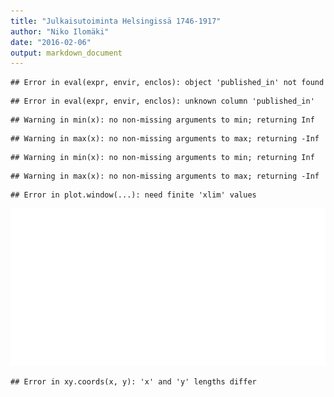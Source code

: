 ```yaml
---
title: "Julkaisutoiminta Helsingissä 1746-1917"
author: "Niko Ilomäki"
date: "2016-02-06"
output: markdown_document
---
```





```
## Error in eval(expr, envir, enclos): object 'published_in' not found
```

```
## Error in eval(expr, envir, enclos): unknown column 'published_in'
```


```
## Warning in min(x): no non-missing arguments to min; returning Inf
```

```
## Warning in max(x): no non-missing arguments to max; returning -Inf
```

```
## Warning in min(x): no non-missing arguments to min; returning Inf
```

```
## Warning in max(x): no non-missing arguments to max; returning -Inf
```

```
## Error in plot.window(...): need finite 'xlim' values
```

![plot of chunk Helsinki](figure/Helsinki-1.png)

```
## Error in xy.coords(x, y): 'x' and 'y' lengths differ
```


